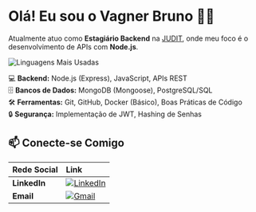 # Olá! Eu sou o Vagner Bruno  🤙🏿

Atualmente atuo como **Estagiário Backend** na [JUDIT](https://judit.io/), onde meu foco é o desenvolvimento de APIs com **Node.js**.


![Linguagens Mais Usadas](https://github-readme-stats.vercel.app/api/top-langs/?username=vagner99brrj&layout=compact&theme=radical)

💻 **Backend:** Node.js (Express), JavaScript, APIs REST  
🗄️ **Bancos de Dados:** MongoDB (Mongoose), PostgreSQL/SQL  
🛠️ **Ferramentas:** Git, GitHub, Docker (Básico), Boas Práticas de Código  
🔒 **Segurança:** Implementação de JWT, Hashing de Senhas
## 📫 Conecte-se Comigo

| Rede Social | Link |
| :--- | :--- |
| **LinkedIn** | [![LinkedIn](https://img.shields.io/badge/LinkedIn-0077B5?style=for-the-badge&logo=linkedin&logoColor=white)](https://www.linkedin.com/in/vagner-bruno-santos-oliveira99/) |
| **Email** | [![Gmail](https://img.shields.io/badge/Gmail-D14836?style=for-the-badge&logo=gmail&logoColor=white)](mailto:vagnerbruno0699@gmail.com) |
